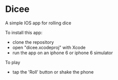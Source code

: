 # Dicee
A simple IOS app for rolling dice

To install this app: 
 - clone the repository
 - open "dicee.xcodeproj" with Xcode
 - run the app on an iphone 6 or iphone 6 simulator

To play
 - tap the 'Roll' button or shake the phone
